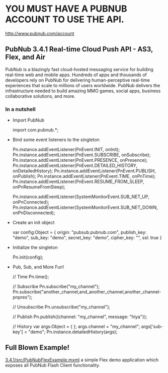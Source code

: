 # YOU MUST HAVE A PUBNUB ACCOUNT TO USE THE API.
http://www.pubnub.com/account

## PubNub 3.4.1 Real-time Cloud Push API - AS3, Flex, and Air

PubNub is a blazingly fast cloud-hosted messaging service for building
real-time web and mobile apps. Hundreds of apps and thousands of developers
rely on PubNub for delivering human-perceptive real-time
experiences that scale to millions of users worldwide. PubNub delivers
the infrastructure needed to build amazing MMO games, social apps,
business collaborative solutions, and more.

### In a nutshell

* Import PubNub

    import com.pubnub.*;

* Bind some event listeners to the singleton

    Pn.instance.addEventListener(PnEvent.INIT, onInit);
    Pn.instance.addEventListener(PnEvent.SUBSCRIBE, onSubscribe);
    Pn.instance.addEventListener(PnEvent.PRESENCE, onPresence);
    Pn.instance.addEventListener(PnEvent.DETAILED_HISTORY, onDetailedHistory);
    Pn.instance.addEventListener(PnEvent.PUBLISH, onPublish);
    Pn.instance.addEventListener(PnEvent.TIME, onPnTime);
    Pn.instance.addEventListener(PnEvent.RESUME_FROM_SLEEP, onPnResumeFromSleep);

    Pn.instance.addEventListener(SystemMonitorEvent.SUB_NET_UP, onPnConnected);
    Pn.instance.addEventListener(SystemMonitorEvent.SUB_NET_DOWN, onPnDisconnected);

* Create an init object

    var config:Object = {
        origin: "pubsub.pubnub.com",
        publish_key: "demo",
        sub_key: "demo",
        secret_key: "demo",
        cipher_key: "",
        ssl: true
    }

* Initialize the singleton

    Pn.init(config);
    
* Pub, Sub, and More Fun!

    // Time
    Pn.time();
    
    // Subscribe
    Pn.subscribe("my_channel");
    Pn.subscribe("another_channel,and_another_channel,another_channel-pnpres");
    
    // Unsubscribe
    Pn.unsubscribe("my_channel");
    
    // Publish
    Pn.publish({channel: "my_channel", message: "hiya"});

    // History
    var args:Object = { };
    args.channel = "my_channel";
    args['sub-key'] = "demo";
    Pn.instance.detailedHistory(args);
    

## Full Blown Example!
[3.4.1/src/PubNubFlexExample.mxml](3.4.1/src/PubNubFlexExample.mxml) a simple Flex demo application which 
exposes all PubNub Flash Client functionality.
